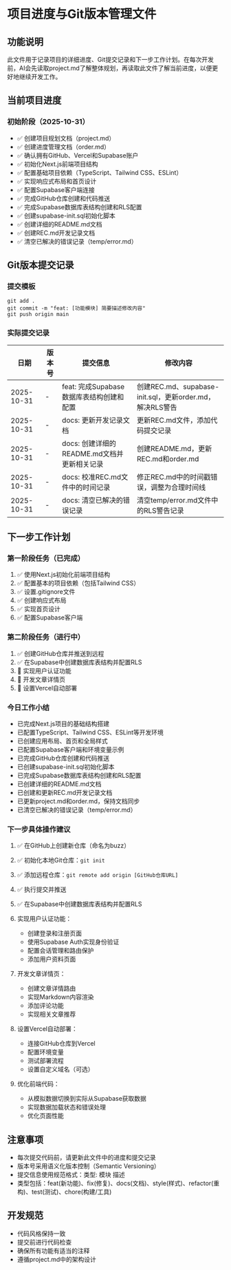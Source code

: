 # 项目进度与Git版本管理文件

## 功能说明
此文件用于记录项目的详细进度、Git提交记录和下一步工作计划。在每次开发前，AI会先读取project.md了解整体规划，再读取此文件了解当前进度，以便更好地继续开发工作。

## 当前项目进度

### 初始阶段（2025-10-31）
- ✅ 创建项目规划文档（project.md）
- ✅ 创建进度管理文档（order.md）
- ✅ 确认拥有GitHub、Vercel和Supabase账户
- ✅ 初始化Next.js前端项目结构
- ✅ 配置基础项目依赖（TypeScript、Tailwind CSS、ESLint）
- ✅ 实现响应式布局和首页设计
- ✅ 配置Supabase客户端连接
- ✅ 完成GitHub仓库创建和代码推送
- ✅ 完成Supabase数据库表结构创建和RLS配置
- ✅ 创建supabase-init.sql初始化脚本
- ✅ 创建详细的README.md文档
- ✅ 创建REC.md开发记录文档
- ✅ 清空已解决的错误记录（temp/error.md）

## Git版本提交记录

### 提交模板
```
git add .
git commit -m "feat: [功能模块] 简要描述修改内容"
git push origin main
```

### 实际提交记录
| 日期 | 版本号 | 提交信息 | 修改内容 |
|------|--------|----------|----------|
| 2025-10-31 | - | feat: 完成Supabase数据库表结构创建和配置 | 创建REC.md、supabase-init.sql，更新order.md，解决RLS警告 |
| 2025-10-31 | - | docs: 更新开发记录文档 | 更新REC.md文件，添加代码提交记录 |
| 2025-10-31 | - | docs: 创建详细的README.md文档并更新相关记录 | 创建README.md，更新REC.md和order.md |
| 2025-10-31 | - | docs: 校准REC.md文件中的时间记录 | 修正REC.md中的时间戳错误，调整为合理时间线 |
| 2025-10-31 | - | docs: 清空已解决的错误记录 | 清空temp/error.md文件中的RLS警告记录

## 下一步工作计划

### 第一阶段任务（已完成）
1. ✅ 使用Next.js初始化前端项目结构
2. ✅ 配置基本的项目依赖（包括Tailwind CSS）
3. ✅ 设置.gitignore文件
4. ✅ 创建响应式布局
5. ✅ 实现首页设计
6. ✅ 配置Supabase客户端

### 第二阶段任务（进行中）
1. ✅ 创建GitHub仓库并推送到远程
2. ✅ 在Supabase中创建数据库表结构并配置RLS
3. 📝 实现用户认证功能
4. 📝 开发文章详情页
5. 📝 设置Vercel自动部署

### 今日工作小结
- 已完成Next.js项目的基础结构搭建
- 已配置TypeScript、Tailwind CSS、ESLint等开发环境
- 已创建应用布局、首页和全局样式
- 已配置Supabase客户端和环境变量示例
- 已完成GitHub仓库创建和代码推送
- 已创建supabase-init.sql初始化脚本
- 已完成Supabase数据库表结构创建和RLS配置
- 已创建详细的README.md文档
- 已创建和更新REC.md开发记录文档
- 已更新project.md和order.md，保持文档同步
- 已清空已解决的错误记录（temp/error.md）

### 下一步具体操作建议
1. ✅ 在GitHub上创建新仓库（命名为buzz）
2. ✅ 初始化本地Git仓库：`git init`
3. ✅ 添加远程仓库：`git remote add origin [GitHub仓库URL]`
4. ✅ 执行提交并推送
5. ✅ 在Supabase中创建数据库表结构并配置RLS

6. 实现用户认证功能：
   - 创建登录和注册页面
   - 使用Supabase Auth实现身份验证
   - 配置会话管理和路由保护
   - 添加用户资料页面

7. 开发文章详情页：
   - 创建文章详情路由
   - 实现Markdown内容渲染
   - 添加评论功能
   - 实现相关文章推荐

8. 设置Vercel自动部署：
   - 连接GitHub仓库到Vercel
   - 配置环境变量
   - 测试部署流程
   - 设置自定义域名（可选）

9. 优化前端代码：
   - 从模拟数据切换到实际从Supabase获取数据
   - 实现数据加载状态和错误处理
   - 优化页面性能

## 注意事项
- 每次提交代码前，请更新此文件中的进度和提交记录
- 版本号采用语义化版本控制（Semantic Versioning）
- 提交信息使用规范格式：类型: 模块 描述
- 类型包括：feat(新功能)、fix(修复)、docs(文档)、style(样式)、refactor(重构)、test(测试)、chore(构建/工具)

## 开发规范
- 代码风格保持一致
- 提交前进行代码检查
- 确保所有功能有适当的注释
- 遵循project.md中的架构设计